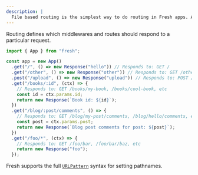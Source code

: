 ```yaml
---
description: |
  File based routing is the simplest way to do routing in Fresh apps. Additionally custom patterns can be configured per route.
---
```


Routing defines which middlewares and routes should respond to a particular
request.

```ts main.ts
import { App } from "fresh";

const app = new App()
  .get("/", () => new Response("hello")) // Responds to: GET /
  .get("/other", () => new Response("other")) // Responds to: GET /other
  .post("/upload", () => new Response("upload")) // Responds to: POST /upload
  .get("/books/:id", (ctx) => {
    // Responds to: GET /books/my-book, /books/cool-book, etc
    const id = ctx.params.id;
    return new Response(`Book id: ${id}`);
  })
  .get("/blog/:post/comments", () => {
    // Responds to: GET /blog/my-post/comments, /blog/hello/comments, etc
    const post = ctx.params.post;
    return new Response(`Blog post comments for post: ${post}`);
  })
  .get("/foo/*", (ctx) => {
    // Responds to: GET /foo/bar, /foo/bar/baz, etc
    return new Response("foo");
  });
```

Fresh supports the full
[`URLPattern`](https://developer.mozilla.org/en-US/docs/Web/API/URL_Pattern_API)
syntax for setting pathnames.

